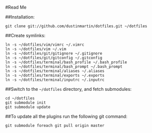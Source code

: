 #Read Me

##Installation:

    git clone git://github.com/dustinmartin/dotfiles.git ~/dotfiles

##Create symlinks:

    ln -s ~/dotfiles/vim/vimrc ~/.vimrc
    ln -s ~/dotfiles/vim ~/.vim
    ln -s ~/dotfiles/git/gitignore ~/.gitignore
	ln -s ~/dotfiles/git/gitconfig ~/.gitconfig
	ln -s ~/dotfiles/terminal/bash_profile ~/.bash_profile
	ln -s ~/dotfiles/terminal/bash_prompt ~/.bash_prompt
	ln -s ~/dotfiles/terminal/aliases ~/.aliases
	ln -s ~/dotfiles/terminal/exports ~/.exports
	ln -s ~/dotfiles/terminal/inputrc ~/.inputrc

##Switch to the `~/dotfiles` directory, and fetch submodules:

    cd ~/dotfiles
    git submodule init
    git submodule update

##To update all the plugins run the following git command:

	git submodule foreach git pull origin master
